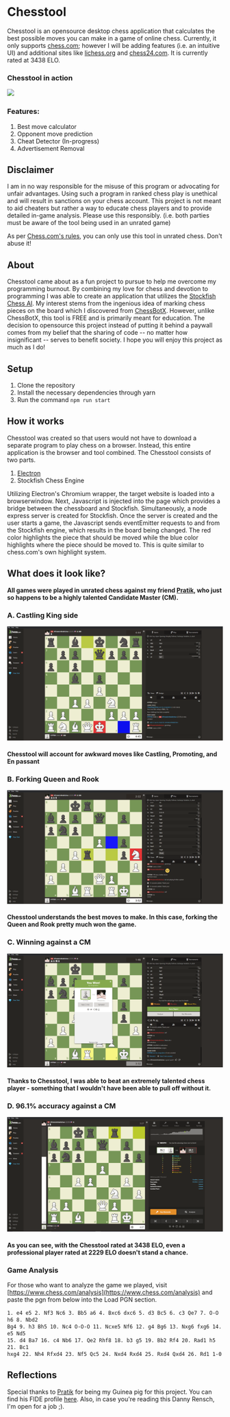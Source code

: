 # Chesstool
Chesstool is an opensource desktop chess application that calculates the best possible moves you can make in a game of online chess. Currently, it only supports [chess.com](https://chess.com/); however I will be adding features (i.e. an intuitive UI) and additional sites like [lichess.org](https://lichess.org/) and [chess24.com](https://chess24.com/). It is currently rated at 3438 ELO.

### Chesstool in action
![](https://media.giphy.com/media/RfWEM0wFboL3y0r1e9/giphy.gif)

### Features:
1. Best move calculator
2. Opponent move prediction
3. Cheat Detector (In-progress)
4. Advertisement Removal

## Disclaimer
I am in no way responsible for the misuse of this program or advocating for unfair advantages. Using such a program in ranked chess play is unethical and will result in sanctions on your chess account. This project is not meant to aid cheaters but rather a way to educate chess players and to provide detailed in-game analysis. Please use this responsibly. (i.e. both parties must be aware of the tool being used in an unrated game)

As per [Chess.com's rules](https://support.chess.com/article/317-what-counts-as-cheating-on-chess-com), you can only use this tool in unrated chess. Don't abuse it!

## About
Chesstool came about as a fun project to pursue to help me overcome my programming burnout. By combining my love for chess and devotion to programming I was able to create an application that utilizes the [Stockfish Chess AI](https://github.com/official-stockfish/Stockfish). My interest stems from the ingenious idea of marking chess pieces on the board which I discovered from [ChessBotX](https://chess-bot.com/). However, unlike ChessBotX, this tool is FREE and is primarily meant for education. The decision to opensource this project instead of putting it behind a paywall comes from my belief that the sharing of code -- no matter how insignificant -- serves to benefit society. I hope you will enjoy this project as much as I do!

## Setup
1. Clone the repository
2. Install the necessary dependencies through yarn
3. Run the command `npm run start`

## How it works
Chesstool was created so that users would not have to download a separate program to play chess on a browser. Instead, this entire application is the browser and tool combined. The Chesstool consists of two parts.

1. [Electron](https://github.com/electron/electron)
2. Stockfish Chess Engine

Utilizing Electron's Chromium wrapper, the target website is loaded into a browserwindow. Next, Javascript is injected into the page which provides a bridge between the chessboard and Stockfish. Simultaneously, a node express server is created for Stockfish. Once the server is created and the user starts a game, the Javascript sends eventEmitter requests to and from the Stockfish engine, which results in the board being changed. The red color highlights the piece that should be moved while the blue color highlights where the piece should be moved to. This is quite similar to chess.com's own highlight system.

## What does it look like?
**All games were played in unrated chess against my friend [Pratik](https://github.com/pratikplayer), who just so happens to be a highly talented Candidate Master (CM).**
### A. Castling King side
![Castling King side](./assets/castle.png)
#### Chesstool will account for awkward moves like Castling, Promoting, and En passant
### B. Forking Queen and Rook
![Forking Queen and Rook](./assets/fork.png)
#### Chesstool understands the best moves to make. In this case, forking the Queen and Rook pretty much won the game.
### C. Winning against a CM
![Winning against a titled player](./assets/win.png)
#### Thanks to Chesstool, I was able to beat an extremely talented chess player - something that I wouldn't have been able to pull off without it.
### D. 96.1% accuracy against a CM
![Winning against a titled player](./assets/analysis.png)
#### As you can see, with the Chesstool rated at 3438 ELO, even a professional player rated at 2229 ELO doesn't stand a chance.

### Game Analysis
For those who want to analyze the game we played, visit [https://www.chess.com/analysis](https://www.chess.com/analysis) and paste the pgn from below into the Load PGN section.

```
1. e4 e5 2. Nf3 Nc6 3. Bb5 a6 4. Bxc6 dxc6 5. d3 Bc5 6. c3 Qe7 7. O-O h6 8. Nbd2
Bg4 9. h3 Bh5 10. Nc4 O-O-O 11. Ncxe5 Nf6 12. g4 Bg6 13. Nxg6 fxg6 14. e5 Nd5
15. d4 Ba7 16. c4 Nb6 17. Qe2 Rhf8 18. b3 g5 19. Bb2 Rf4 20. Rad1 h5 21. Bc1
hxg4 22. Nh4 Rfxd4 23. Nf5 Qc5 24. Nxd4 Rxd4 25. Rxd4 Qxd4 26. Rd1 1-0
```

## Reflections
Special thanks to [Pratik](https://github.com/pratikplayer) for being my Guinea pig for this project. You can find his FIDE profile [here](https://ratings.fide.com/profile/30920450). Also, in case you're reading this Danny Rensch, I'm open for a job ;).
